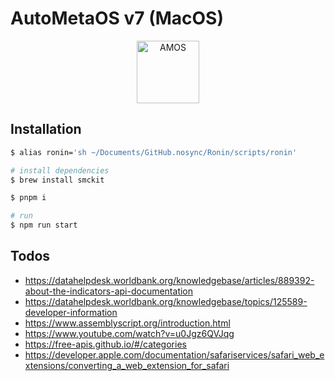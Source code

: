 # AutoMetaOS v7 (MacOS)

<div align="center">
    <img src="./Web/static/assets/Amos.svg" alt="AMOS" width="100px" height="100px"/>
</div>

## Installation

```bash
$ alias ronin='sh ~/Documents/GitHub.nosync/Ronin/scripts/ronin'

# install dependencies
$ brew install smckit

$ pnpm i

# run
$ npm run start
```

## Todos
- https://datahelpdesk.worldbank.org/knowledgebase/articles/889392-about-the-indicators-api-documentation
- https://datahelpdesk.worldbank.org/knowledgebase/topics/125589-developer-information
- https://www.assemblyscript.org/introduction.html
- https://www.youtube.com/watch?v=u0Jgz6QVJqg
- https://free-apis.github.io/#/categories
- https://developer.apple.com/documentation/safariservices/safari_web_extensions/converting_a_web_extension_for_safari